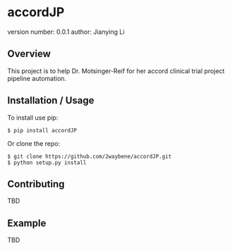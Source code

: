 accordJP
===============================

version number: 0.0.1
author: Jianying Li

Overview
--------

This project is to help Dr. Motsinger-Reif for her accord clinical trial project pipeline automation.

Installation / Usage
--------------------

To install use pip:

    $ pip install accordJP


Or clone the repo:

    $ git clone https://github.com/2waybene/accordJP.git
    $ python setup.py install
    
Contributing
------------

TBD

Example
-------

TBD